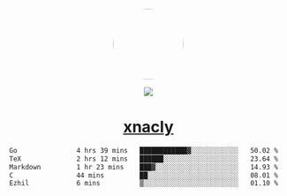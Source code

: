 <p align="center">
  <img style="border-radius: 100px" width="128" height="128" src="https://avatars.githubusercontent.com/u/47723417?v=4"/>
</p>
<p align="center">
  <img src="https://komarev.com/ghpvc/?username=xnacly&&style=flat-square"/>
</p>

<h1 align="center"><a href="https://xnacly.me"> xnacly</a> </h1>

<!--START_SECTION:waka-->

```txt
Go               4 hrs 39 mins   ████████████▓░░░░░░░░░░░░   50.02 %
TeX              2 hrs 12 mins   ██████░░░░░░░░░░░░░░░░░░░   23.64 %
Markdown         1 hr 23 mins    ███▓░░░░░░░░░░░░░░░░░░░░░   14.93 %
C                44 mins         ██░░░░░░░░░░░░░░░░░░░░░░░   08.01 %
Ezhil            6 mins          ▒░░░░░░░░░░░░░░░░░░░░░░░░   01.10 %
```

<!--END_SECTION:waka-->

